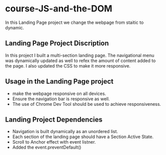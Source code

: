 # course-JS-and-the-DOM

In this Landing Page project we change the webpage from staitic to dynamic.

## Landing Page Project Discription

In this project I built a multi-section landing page. The navigational menu was dynamically updated as well to refex the amount of content added to the page. I also updated the CSS to make it more responsive.


## Usage in the Landing Page project

- make the webpage responsive on all devices.
- Ensure the navigation bar is responsive as well.
- The use of Chrome Dev Tool should be used to achieve responsiveness.

## Landing Project Dependencies

- Navigation is built dynamically as an unordered list.
- Each section of the landing page should have a Section Active State.
- Scroll to Anchor effect with event listner.
- Added the event.preventDefault()

